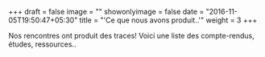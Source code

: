 +++
draft = false
image = ""
showonlyimage = false
date = "2016-11-05T19:50:47+05:30"
title = "'Ce que nous avons produit..'"
weight = 3
+++

Nos rencontres ont produit des traces! Voici une liste des compte-rendus, études, ressources..
<!--more-->

